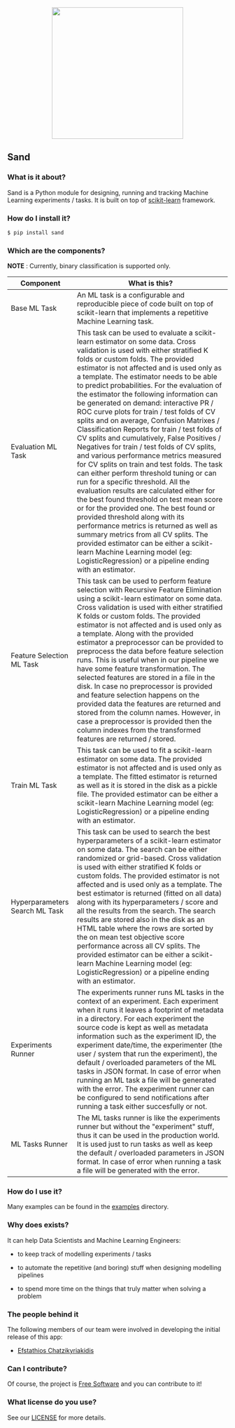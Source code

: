 <br /><p align="center"><a href="https://www.medoid.ai/" target="_blank"><img src="https://www.medoid.ai/wp-content/uploads/2020/05/medoid-ai-logo-2.png" width="300px;" /></a></p>

## Sand

### What is it about?

Sand is a Python module for designing, running and tracking Machine Learning experiments / tasks. It is built on top of [scikit-learn](https://scikit-learn.org/) framework.

### How do I install it?

```sh
$ pip install sand
```

### Which are the components?

**NOTE** : Currently, binary classification is supported only.

| Component                      | What is this?                    |
|--------------------------------|----------------------------------|
| Base ML Task | An ML task is a configurable and reproducible piece of code built on top of scikit-learn that implements a repetitive Machine Learning task. |
| Evaluation ML Task | This task can be used to evaluate a scikit-learn estimator on some data. Cross validation is used with either stratified K folds or custom folds. The provided estimator is not affected and is used only as a template. The estimator needs to be able to predict probabilities. For the evaluation of the estimator the following information can be generated on demand: interactive PR / ROC curve plots for train / test folds of CV splits and on average, Confusion Matrixes / Classification Reports for train / test folds of CV splits and cumulatively, False Positives / Negatives for train / test folds of CV splits, and various performance metrics measured for CV splits on train and test folds. The task can either perform threshold tuning or can run for a specific threshold. All the evaluation results are calculated either for the best found threshold on test mean score or for the provided one. The best found or provided threshold along with its performance metrics is returned as well as summary metrics from all CV splits. The provided estimator can be either a scikit-learn Machine Learning model (eg: LogisticRegression) or a pipeline ending with an estimator. |
| Feature Selection ML Task | This task can be used to perform feature selection with Recursive Feature Elimination using a scikit-learn estimator on some data. Cross validation is used with either stratified K folds or custom folds. The provided estimator is not affected and is used only as a template. Along with the provided estimator a preprocessor can be provided to preprocess the data before feature selection runs. This is useful when in our pipeline we have some feature transformation. The selected features are stored in a file in the disk. In case no preprocessor is provided and feature selection happens on the provided data the features are returned and stored from the column names. However, in case a preprocessor is provided then the column indexes from the transformed features are returned / stored. |
| Train ML Task | This task can be used to fit a scikit-learn estimator on some data. The provided estimator is not affected and is used only as a template. The fitted estimator is returned as well as it is stored in the disk as a pickle file. The provided estimator can be either a scikit-learn Machine Learning model (eg: LogisticRegression) or a pipeline ending with an estimator. |
| Hyperparameters Search ML Task | This task can be used to search the best hyperparameters of a scikit-learn estimator on some data. The search can be either randomized or grid-based. Cross validation is used with either stratified K folds or custom folds. The provided estimator is not affected and is used only as a template. The best estimator is returned (fitted on all data) along with its hyperparameters / score and all the results from the search. The search results are stored also in the disk as an HTML table where the rows are sorted by the on mean test objective score performance across all CV splits. The provided estimator can be either a scikit-learn Machine Learning model (eg: LogisticRegression) or a pipeline ending with an estimator. |
| Experiments Runner | The experiments runner runs ML tasks in the context of an experiment. Each experiment when it runs it leaves a footprint of metadata in a directory. For each experiment the source code is kept as well as metadata information such as the experiment ID, the experiment date/time, the experimenter (the user / system that run the experiment), the default / overloaded parameters of the ML tasks in JSON format. In case of error when running an ML task a file will be generated with the error. The experiment runner can be configured to send notifications after running a task either succesfully or not. |
| ML Tasks Runner | The ML tasks runner is like the experiments runner but without the "experiment" stuff, thus it can be used in the production world. It is used just to run tasks as well as keep the default / overloaded parameters in JSON format. In case of error when running a task a file will be generated with the error. |

### How do I use it?

Many examples can be found in the [examples](examples) directory.

### Why does exists?

It can help Data Scientists and Machine Learning Engineers:

* to keep track of modelling experiments / tasks

* to automate the repetitive (and boring) stuff when designing modelling pipelines

* to spend more time on the things that truly matter when solving a problem

### The people behind it

The following members of our team were involved in developing the initial release of this app:

* [Efstathios Chatzikyriakidis](https://github.com/echatzikyriakidis)

### Can I contribute?

Of course, the project is [Free Software](https://www.gnu.org/philosophy/free-sw.en.html) and you can contribute to it!

### What license do you use?

See our [LICENSE](LICENSE) for more details.
